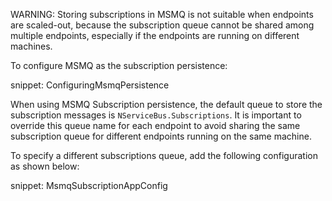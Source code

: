 WARNING: Storing subscriptions in MSMQ is not suitable when endpoints are scaled-out, because the subscription queue cannot be shared among multiple endpoints, especially if the endpoints are running on different machines.

To configure MSMQ as the subscription persistence:

snippet: ConfiguringMsmqPersistence

When using MSMQ Subscription persistence, the default queue to store the subscription messages is `NServiceBus.Subscriptions`. It is important to override this queue name for each endpoint to avoid sharing the same subscription queue for different endpoints running on the same machine. 

To specify a different subscriptions queue, add the following configuration as shown below:

snippet: MsmqSubscriptionAppConfig
